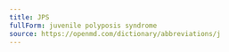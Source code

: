 ```yaml
---
title: JPS
fullForm: juvenile polyposis syndrome
source: https://openmd.com/dictionary/abbreviations/j
---
```


